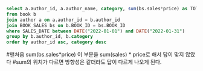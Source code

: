 ```SQL
select a.author_id, a.author_name, category, sum(bs.sales*price) as TOTAL_SALES
from book b
join author a on a.author_id = b.author_id
join BOOK_SALES bs on b.BOOK_ID = bs.BOOK_ID
where SALES_DATE between DATE("2022-01-01") and DATE("2022-01-31")
group by b.author_id, b.category
order by author_id asc, category desc
```
#맨처음 sum(bs.sales*price) 이 부분을 sum(sales) * price로 해서 답이 맞지 않았다
#sum의 위치가 다르면 방향성은 같더라도 답이 다르게 나오게 된다.
